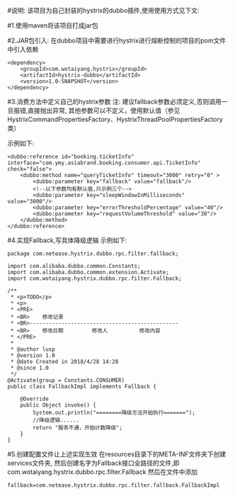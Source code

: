 #说明:
该项目为自己封装的hystrix的dubbo插件,使用使用方式见下文:

#1.使用maven将该项目打成jar包

#2.JAR包引入:
在dubbo项目中需要进行hystrix进行熔断控制的项目的pom文件中引入依赖
```
<dependency>
    <groupId>com.wotaiyang.hystrix</groupId>
    <artifactId>hystrix-dubbo</artifactId>
    <version>1.0-SNAPSHOT</version>
</dependency>
```

#3.消费方法中定义自己的hystrix参数
注: 建议fallback参数必须定义,否则调用一旦报错,直接抛出异常,
其他参数可以不定义，使用默认值（参见HystrixCommandPropertiesFactory、HystrixThreadPoolPropertiesFactory类）

示例如下:
```
<dubbo:reference id="booking.ticketInfo"  interface="com.ymy.asiabrand.booking.consumer.api.TicketInfo" check="false">
    <dubbo:method name="queryTicketInfo" timeout="3000" retry="0" >
        <dubbo:parameter key="fallback" value="fallback"/>
        <!--以下参数均有默认值,只示例三个-->
        <dubbo:parameter key="sleepWindowInMilliseconds" value="3000"/>
        <dubbo:parameter key="errorThresholdPercentage" value="40"/>
        <dubbo:parameter key="requestVolumeThreshold" value="30"/>
    </dubbo:method>
</dubbo:reference>
```
#4.实现Fallback,写具体降级逻辑
示例如下:
```
package com.netease.hystrix.dubbo.rpc.filter.fallback;

import com.alibaba.dubbo.common.Constants;
import com.alibaba.dubbo.common.extension.Activate;
import com.wotaiyang.hystrix.dubbo.rpc.filter.Fallback;

/**
 * <p>TODO</p>
 * <p>
 * <PRE>
 * <BR>    修改记录
 * <BR>-----------------------------------------------
 * <BR>    修改日期         修改人          修改内容
 * </PRE>
 *
 * @author lusp
 * @version 1.0
 * @date Created in 2018/4/28 14:28
 * @since 1.0
 */
@Activate(group = Constants.CONSUMER)
public class FallbackImpl implements Fallback {

    @Override
    public Object invoke() {
        System.out.println("========降级方法开始执行=======");
        //降级逻辑......
        return "服务不通，开始计数降级";
    }
}

```

#5.创建配置文件让上述实现生效
在resources目录下的META-INF文件夹下创建services文件夹,
然后创建名字为Fallback接口全路径的文件,即com.wotaiyang.hystrix.dubbo.rpc.filter.Fallback
然后在文件中添加
```
fallback=com.netease.hystrix.dubbo.rpc.filter.fallback.FallbackImpl
```

